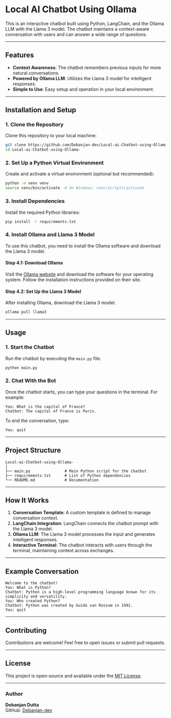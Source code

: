 

# Local AI Chatbot Using Ollama

This is an interactive chatbot built using Python, LangChain, and the Ollama LLM with the Llama 3 model. The chatbot maintains a context-aware conversation with users and can answer a wide range of questions.

---

## Features

- **Context Awareness**: The chatbot remembers previous inputs for more natural conversations.
- **Powered by Ollama LLM**: Utilizes the Llama 3 model for intelligent responses.
- **Simple to Use**: Easy setup and operation in your local environment.

---

## Installation and Setup

### 1. Clone the Repository
Clone this repository to your local machine:
```bash
git clone https://github.com/Debanjan-dev/Local-ai-Chatbot-using-Ollama-
cd Local-ai-Chatbot-using-Ollama-
```


### 2. Set Up a Python Virtual Environment
Create and activate a virtual environment (optional but recommended):
```bash
python -m venv venv
source venv/bin/activate  # On Windows: venv\Scripts\activate
```

### 3. Install Dependencies
Install the required Python libraries:
```bash
pip install -r requirements.txt
```

### 4. Install Ollama and Llama 3 Model
To use this chatbot, you need to install the Ollama software and download the Llama 3 model.

#### Step 4.1: Download Ollama
Visit the [Ollama website](https://ollama.ai/) and download the software for your operating system. Follow the installation instructions provided on their site.

#### Step 4.2: Set Up the Llama 3 Model
After installing Ollama, download the Llama 3 model:
```bash
ollama pull llama3
```

---

## Usage

### 1. Start the Chatbot
Run the chatbot by executing the `main.py` file:
```bash
python main.py
```

### 2. Chat With the Bot
Once the chatbot starts, you can type your questions in the terminal. For example:
```text
You: What is the capital of France?
Chatbot: The capital of France is Paris.
```

To end the conversation, type:
```text
You: quit
```

---

## Project Structure

```
Local-ai-Chatbot-using-Ollama-
│
├── main.py               # Main Python script for the chatbot
├── requirements.txt      # List of Python dependencies
└── README.md             # Documentation
```

---

## How It Works

1. **Conversation Template**: A custom template is defined to manage conversation context.
2. **LangChain Integration**: LangChain connects the chatbot prompt with the Llama 3 model.
3. **Ollama LLM**: The Llama 3 model processes the input and generates intelligent responses.
4. **Interactive Terminal**: The chatbot interacts with users through the terminal, maintaining context across exchanges.

---

## Example Conversation
```text
Welcome to the chatbot!
You: What is Python?
Chatbot: Python is a high-level programming language known for its simplicity and versatility.
You: Who created Python?
Chatbot: Python was created by Guido van Rossum in 1991.
You: quit
```

---

## Contributing
Contributions are welcome! Feel free to open issues or submit pull requests.

---

## License
This project is open-source and available under the [MIT License](LICENSE).

---

### Author
**Debanjan Dutta**  
GitHub: [Debanjan-dev](https://github.com/Debanjan-dev)
#
